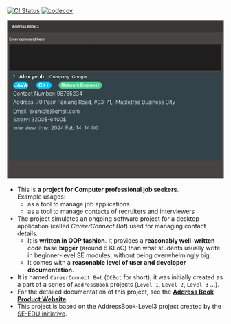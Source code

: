 [![CI Status](https://github.com/se-edu/addressbook-level3/workflows/Java%20CI/badge.svg)](https://github.com/se-edu/addressbook-level3/actions) [![codecov](https://codecov.io/gh/AY2324S2-CS2103T-T08-3/tp/graph/badge.svg?token=0RG4SRDBHW)](https://codecov.io/gh/AY2324S2-CS2103T-T08-3/tp)

![Ui](docs/images/Ui.png)

* This is **a project for Computer professional job seekers**.<br>
  Example usages:
  * as a tool to manage job applications
  * as a tool to manage contacts of recruiters and interviewers
* The project simulates an ongoing software project for a desktop application (called _CareerConnect Bot_) used for managing contact details.
  * It is **written in OOP fashion**. It provides a **reasonably well-written** code base **bigger** (around 6 KLoC) than what students usually write in beginner-level SE modules, without being overwhelmingly big.
  * It comes with a **reasonable level of user and developer documentation**.
* It is named `CareerConnect Bot` (`CCBot` for short), it was initially created as a part of a series of `AddressBook` projects (`Level 1`, `Level 2`, `Level 3` ...).
* For the detailed documentation of this project, see the **[Address Book Product Website](https://se-education.org/addressbook-level3)**.
* This project is based on the AddressBook-Level3 project created by the [SE-EDU initiative](https://se-education.org).




